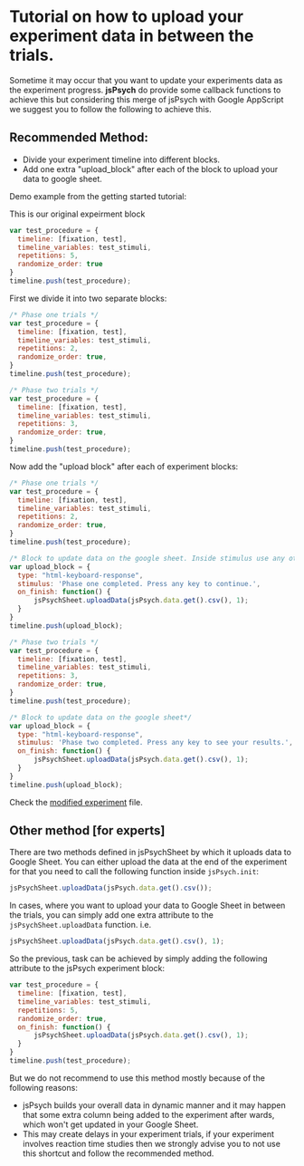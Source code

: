 # Tutorial on how to upload your experiment data in between the trials.

Sometime it may occur that you want to update your experiments data as the experiment progress. **jsPsych** do provide some callback functions to achieve this but considering this merge of jsPsych with Google AppScript we suggest you to follow the following to achieve this.

## Recommended Method:
* Divide your experiment timeline into different blocks.
* Add one extra "upload_block" after each of the block to upload your data to google sheet.

Demo example from the getting started tutorial:

This is our original expeirment block
```js
var test_procedure = {
  timeline: [fixation, test],
  timeline_variables: test_stimuli,
  repetitions: 5,
  randomize_order: true
}
timeline.push(test_procedure);
```

First we divide it into two separate blocks:
```js
/* Phase one trials */
var test_procedure = {
  timeline: [fixation, test],
  timeline_variables: test_stimuli,
  repetitions: 2,
  randomize_order: true,
}
timeline.push(test_procedure);

/* Phase two trials */
var test_procedure = {
  timeline: [fixation, test],
  timeline_variables: test_stimuli,
  repetitions: 3,
  randomize_order: true,
}
timeline.push(test_procedure);
```

Now add the "upload block" after each of experiment blocks:
```js
/* Phase one trials */
var test_procedure = {
  timeline: [fixation, test],
  timeline_variables: test_stimuli,
  repetitions: 2,
  randomize_order: true,
}
timeline.push(test_procedure);

/* Block to update data on the google sheet. Inside stimulus use any other customised message which you want to deliver to the subject*/
var upload_block = {
  type: "html-keyboard-response",
  stimulus: 'Phase one completed. Press any key to continue.',
  on_finish: function() {
      jsPsychSheet.uploadData(jsPsych.data.get().csv(), 1);
  }
}
timeline.push(upload_block);

/* Phase two trials */
var test_procedure = {
  timeline: [fixation, test],
  timeline_variables: test_stimuli,
  repetitions: 3,
  randomize_order: true,
}
timeline.push(test_procedure);

/* Block to update data on the google sheet*/
var upload_block = {
  type: "html-keyboard-response",
  stimulus: 'Phase two completed. Press any key to see your results.',
  on_finish: function() {
      jsPsychSheet.uploadData(jsPsych.data.get().csv(), 1);
  }
}
timeline.push(upload_block);
```

Check the [modified experiment](../experiment/demo-simple-rt-task-modified-inbetween-data-update.html) file.

## Other method [for experts]
There are two methods defined in jsPsychSheet by which it uploads data to Google Sheet. You can either upload the data at the end of the experiment for that you need to call the following function inside `jsPsych.init`:
```js
jsPsychSheet.uploadData(jsPsych.data.get().csv());
```

In cases, where you want to upload your data to Google Sheet in between the trials, you can simply add one extra attribute to the `jsPsychSheet.uploadData` function. i.e.
```js
jsPsychSheet.uploadData(jsPsych.data.get().csv(), 1);
```

So the previous, task can be achieved by simply adding the following attribute to the jsPsych experiment block:
```js
var test_procedure = {
  timeline: [fixation, test],
  timeline_variables: test_stimuli,
  repetitions: 5,
  randomize_order: true,
  on_finish: function() {
      jsPsychSheet.uploadData(jsPsych.data.get().csv(), 1);
  }
}
timeline.push(test_procedure);
```

But we do not recommend to use this method mostly because of the following reasons:
* jsPsych builds your overall data in dynamic manner and it may happen that some extra column being added to the experiment after wards, which won't get updated in your Google Sheet.
* This may create delays in your experiment trials, if your experiment involves reaction time studies then we strongly advise you to not use this shortcut and follow the recommended method.

